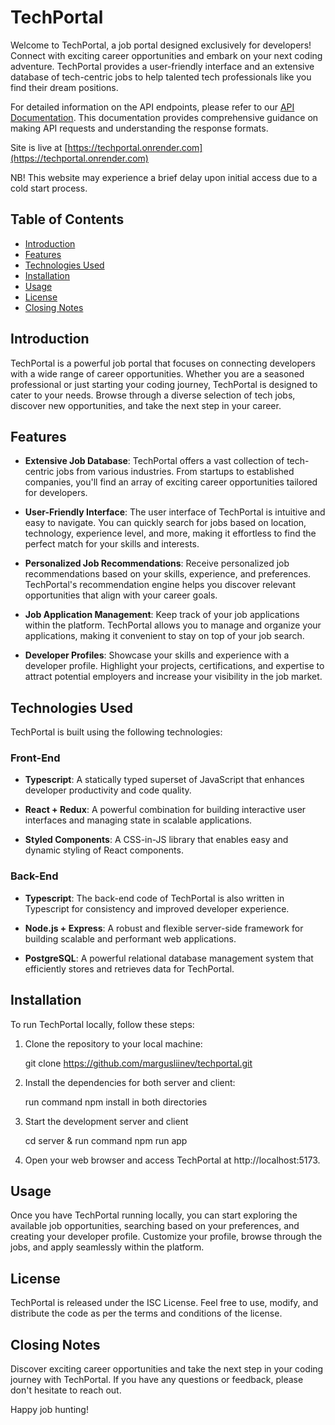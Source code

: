 # TechPortal

Welcome to TechPortal, a job portal designed exclusively for developers! Connect with exciting career opportunities and embark on your next coding adventure. TechPortal provides a user-friendly interface and an extensive database of tech-centric jobs to help talented tech professionals like you find their dream positions.

For detailed information on the API endpoints, please refer to our [API Documentation](https://margusliinev.github.io/techportal/). This documentation provides comprehensive guidance on making API requests and understanding the response formats.

Site is live at [https://techportal.onrender.com](https://techportal.onrender.com)

NB! This website may experience a brief delay upon initial access due to a cold start process.

## Table of Contents

- [Introduction](#introduction)
- [Features](#features)
- [Technologies Used](#technologies-used)
- [Installation](#installation)
- [Usage](#usage)
- [License](#license)
- [Closing Notes](#closing-notes)

## Introduction

TechPortal is a powerful job portal that focuses on connecting developers with a wide range of career opportunities. Whether you are a seasoned professional or just starting your coding journey, TechPortal is designed to cater to your needs. Browse through a diverse selection of tech jobs, discover new opportunities, and take the next step in your career.

## Features

- **Extensive Job Database**: TechPortal offers a vast collection of tech-centric jobs from various industries. From startups to established companies, you'll find an array of exciting career opportunities tailored for developers.

- **User-Friendly Interface**: The user interface of TechPortal is intuitive and easy to navigate. You can quickly search for jobs based on location, technology, experience level, and more, making it effortless to find the perfect match for your skills and interests.

- **Personalized Job Recommendations**: Receive personalized job recommendations based on your skills, experience, and preferences. TechPortal's recommendation engine helps you discover relevant opportunities that align with your career goals.

- **Job Application Management**: Keep track of your job applications within the platform. TechPortal allows you to manage and organize your applications, making it convenient to stay on top of your job search.

- **Developer Profiles**: Showcase your skills and experience with a developer profile. Highlight your projects, certifications, and expertise to attract potential employers and increase your visibility in the job market.

## Technologies Used

TechPortal is built using the following technologies:

### Front-End

- **Typescript**: A statically typed superset of JavaScript that enhances developer productivity and code quality.

- **React + Redux**: A powerful combination for building interactive user interfaces and managing state in scalable applications.

- **Styled Components**: A CSS-in-JS library that enables easy and dynamic styling of React components.

### Back-End

- **Typescript**: The back-end code of TechPortal is also written in Typescript for consistency and improved developer experience.

- **Node.js + Express**: A robust and flexible server-side framework for building scalable and performant web applications.

- **PostgreSQL**: A powerful relational database management system that efficiently stores and retrieves data for TechPortal.

## Installation

To run TechPortal locally, follow these steps:

1. Clone the repository to your local machine:

   git clone https://github.com/margusliinev/techportal.git
   
2. Install the dependencies for both server and client:

   run command npm install in both directories

3. Start the development server and client

   cd server & run command npm run app
   
4. Open your web browser and access TechPortal at http://localhost:5173.

## Usage

Once you have TechPortal running locally, you can start exploring the available job opportunities, searching based on your preferences, and creating your developer profile. Customize your profile, browse through the jobs, and apply seamlessly within the platform.

## License
TechPortal is released under the ISC License. Feel free to use, modify, and distribute the code as per the terms and conditions of the license.

## Closing Notes

Discover exciting career opportunities and take the next step in your coding journey with TechPortal. If you have any questions or feedback, please don't hesitate to reach out.

Happy job hunting!
